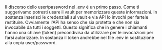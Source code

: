 Il discorso dello user/password nel .env è un primo passo. Come ti suggerivamo potresti usare il vault per memorizzare queste informazioni. In sostanza inserisci le credenziali sul vault e via API lo invochi per fartele restituire.
Ovviamente l'API ha senso che sia protetta e che non sia invocabile da tutti i soggetti. Questo significa che in genere i chiamanti hanno una chiave (token) precondivisa da utilizzare per le invocazioni per farsi autorizzare. In sostanza il token andrebbe nel file .env in sostituzione alla copia user/password.